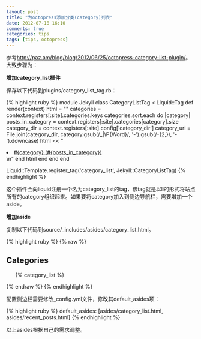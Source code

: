```yaml
---
layout: post
title: "为octopress添加分类(category)列表"
date: 2012-07-18 16:10
comments: true
categories: tips
tags: [tips, octopress]
---
```


参考<http://paz.am/blog/blog/2012/06/25/octopress-category-list-plugin/>。大致步骤为：

**增加category_list插件**

保存以下代码到plugins/category_list_tag.rb：

{% highlight ruby %}
module Jekyll
  class CategoryListTag < Liquid::Tag
    def render(context)
      html = ""
      categories = context.registers[:site].categories.keys
      categories.sort.each do |category|
        posts_in_category = context.registers[:site].categories[category].size
        category_dir = context.registers[:site].config['category_dir']
        category_url = File.join(category_dir, category.gsub(/_|\P{Word}/, '-').gsub(/-{2,}/, '-').downcase)
        html << "<li class='category'><a href='/#{category_url}/'>#{category} (#{posts_in_category})</a></li>\n"
      end
      html
    end
  end
end

Liquid::Template.register_tag('category_list', Jekyll::CategoryListTag)
{% endhighlight %}

这个插件会向liquid注册一个名为category_list的tag，该tag就是以li的形式将站点所有的category组织起来。如果要将category加入到侧边导航栏，需要增加一个aside。

**增加aside**

复制以下代码到source/_includes/asides/category_list.html。

{% highlight ruby %}
{% raw %}
<section>
  <h1>Categories</h1>
  <ul id="categories">
    {% category_list %}
  </ul>
</section>
{% endraw %}
{% endhighlight %}

配置侧边栏需要修改_config.yml文件，修改其default_asides项：

{% highlight ruby %}
default_asides: [asides/category_list.html, asides/recent_posts.html]
{% endhighlight %}

以上asides根据自己的需求调整。


